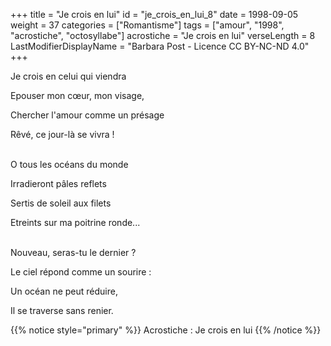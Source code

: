 +++
title = "Je crois en lui"
id = "je_crois_en_lui_8"
date = 1998-09-05
weight = 37
categories = ["Romantisme"]
tags = ["amour", "1998", "acrostiche", "octosyllabe"]
acrostiche = "Je crois en lui"
verseLength = 8
LastModifierDisplayName = "Barbara Post - Licence CC BY-NC-ND 4.0"
+++

Je crois en celui qui viendra

Epouser mon cœur, mon visage,

Chercher l'amour comme un présage

Rêvé, ce jour-là se vivra !

 \
O tous les océans du monde

Irradieront pâles reflets

Sertis de soleil aux filets

Etreints sur ma poitrine ronde...

 \
Nouveau, seras-tu le dernier ?

Le ciel répond comme un sourire :

Un océan ne peut réduire,

Il se traverse sans renier.

{{% notice style="primary" %}}
Acrostiche : Je crois en lui
{{% /notice %}}
